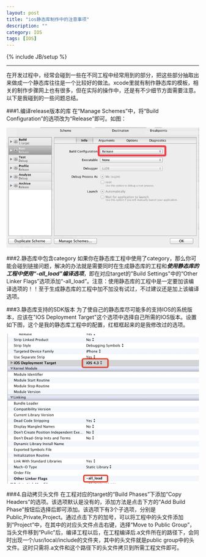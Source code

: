 ```yaml
---
layout: post
title: "ios静态库制作中的注意事项"
description: ""
category: IOS
tags: [IOS]
---
```

{% include JB/setup %}

----
在开发过程中，经常会碰到一些在不同工程中经常用到的部分，把这些部分抽取出来做成一个静态库往往是一个比较好的做法。xcode里就有制作静态库的模板，相关的制作步骤网上也有很多，但在实际的操作中，还是有不少细节方面需要注意。以下是我碰到的一些问题总结。


###1.编译release版本的库
在“Manage Schemes”中，将“Build Configuration”的选项改为“Release”即可。如图：

![release](/assets/images/QQ20121218-2.jpg)

###2.静态库中包含category
如果你在静态库工程中使用了category，那么你可能会碰到链接问题，解决的办法就是需要同时在生成静态库的工程和***使用静态库的工程中使用“-all_load”编译选项***，即在对应target的"Build Settings"中的“Other Linker Flags”选项添加“-all_load”。注意：使用静态库的工程中是一定要加该编译选项的！！至于生成静态库的工程中加不加没有试过，不过建议还是加上该编译选项。

###3.静态库支持的SDK版本
为了使自己的静态库尽可能多的支持IOS的系统版本，应该在"IOS Deployment Target"这个选项中选择自己所需的IOS版本。设置如下图，这个是我的静态库工程中的配置，红框框起来的是我修改过的选项。

![release](/assets/images/QQ20121218-3.jpg)

###4.自动拷贝头文件
在工程对应的target的“Build Phases”下添加“Copy Headers”的选项。该选项默认是没有的，添加方法是点击下方的“Add Build Phase”按钮后选择后即可添加。该选项下有3个子选项，分别是Public,Private,Project。通过点击下方的加号，可以将工程中的头文件添加到“Project”中，在其中的对应头文件点击右键，选择“Move to Public Group”，当头文件移到“Pulic”后，编译工程以后，在工程编译后.a文件所在的路径下，会同时出现一个/usr/local/include的文件夹，其中的头文件就是public group中的头文件。这时只需将.a文件和这个路径下的头文件拷贝到所需工程文件即可。